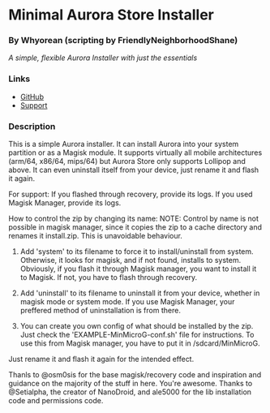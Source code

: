 # Minimal Aurora Store Installer
### By Whyorean (scripting by FriendlyNeighborhoodShane)
*A simple, flexible Aurora Installer with just the essentials*

### Links
* [GitHub](https://github.com/NoGooLag/Aurora_Packs)
* [Support](https://t.me/joinchat/INQp0kX2D7fcxcAXY6eZJA)
### Description
This is a simple Aurora installer. It can install Aurora into your system partition or as a Magisk module. It supports virtually all mobile architectures (arm/64, x86/64, mips/64) but Aurora Store only supports Lollipop and above. It can even uninstall itself from your device, just rename it and flash it again.

For support:
If you flashed through recovery, provide its logs.
If you used Magisk Manager, provide its logs.

How to control the zip by changing its name:
NOTE: Control by name is not possible in magisk manager, since it copies the zip to a cache directory and renames it install.zip. This is unavoidable behaviour.

1. Add 'system' to its filename to force it to install/uninstall from system. Otherwise, it looks for magisk, and if not found, installs to system. Obviously, if you flash it through Magisk manager, you want to install it to Magisk. If not, you have to flash through recovery.

2. Add 'uninstall' to its filename to uninstall it from your device, whether in magisk mode or system mode. If you use Magisk Manager, your preffered method of uninstallation is from there.

3. You can create you own config of what should be installed by the zip. Just check the 'EXAMPLE-MinMicroG-conf.sh' file for instructions. To use this from Magisk manager, you have to put it in /sdcard/MinMicroG.

Just rename it and flash it again for the intended effect.

Thanls to @osm0sis for the base magisk/recovery code and inspiration and guidance on the majority of the stuff in here. You're awesome.
Thanks to @Setialpha, the creator of NanoDroid, and ale5000 for the lib installation code and permissions code.
